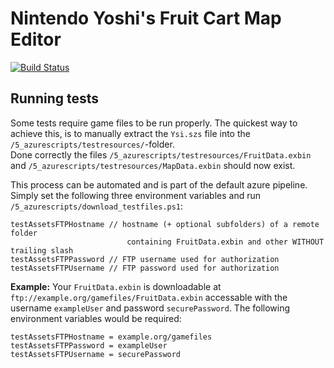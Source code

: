 # Nintendo Yoshi's Fruit Cart Map Editor
[![Build Status](https://vimaster.visualstudio.com/newtendoland/_apis/build/status/ViMaSter.newtendoland?branchName=azure-pipeline)](https://vimaster.visualstudio.com/newtendoland/_build/latest?definitionId=1&branchName=azure-pipeline)

## Running tests
Some tests require game files to be run properly. The quickest way to achieve this, is to manually extract the `Ysi.szs` file into the `/5_azurescripts/testresources/`-folder.  
Done correctly the files `/5_azurescripts/testresources/FruitData.exbin` and `/5_azurescripts/testresources/MapData.exbin` should now exist.

This process can be automated and is part of the default azure pipeline. Simply set the following three environment variables and run `/5_azurescripts/download_testfiles.ps1`:
```
testAssetsFTPHostname // hostname (+ optional subfolders) of a remote folder
                          containing FruitData.exbin and other WITHOUT trailing slash
testAssetsFTPPassword // FTP username used for authorization
testAssetsFTPUsername // FTP password used for authorization
```
**Example:** Your `FruitData.exbin` is downloadable at `ftp://example.org/gamefiles/FruitData.exbin` accessable with the username `exampleUser` and password `securePassword`. The following environment variables would be required:
```
testAssetsFTPHostname = example.org/gamefiles
testAssetsFTPPassword = exampleUser
testAssetsFTPUsername = securePassword
```